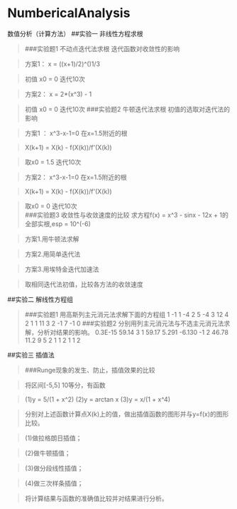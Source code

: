 # NumbericalAnalysis
数值分析（计算方法）
##实验一 非线性方程求根
>###实验题1 不动点迭代法求根
>迭代函数对收敛性的影响  

>方案1： x = ((x+1)/2)^()1/3  

>初值 x0 = 0   迭代10次  

>方案2： x = 2*(x^3) - 1  

>初值 x0 = 0  迭代10次
>###实验题2 牛顿迭代法求根
>初值的选取对迭代法的影响   

>方案1 ： x^3-x-1=0  在x=1.5附近的根  

>X(k+1) = X(k) - f(X(k))/f'(X(k))  

>取x0 = 1.5  迭代10次  

>方案2：  x^3-x-1=0  在x=1.5附近的根  

>X(k+1) = X(k) - f(X(k))/f'(X(k))  

>取x0 = 0  迭代10次  
>###实验题3 收敛性与收敛速度的比较
>求方程f(x) = x^3 - sinx - 12x + 1的全部实根,esp = 10^(-6)  

>方案1.用牛顿法求解  

>方案2.用简单迭代法  

>方案3.用埃特金迭代加速法  

>取相同迭代法初值，比较各方法的收敛速度  


##实验二 解线性方程组
>###实验题1 用高斯列主元消元法求解下面的方程组
			1  -1  1  -4   2
			5  -4  3  12   4
			2   1  1  11   3
			2  -1  7  -1   0
>###实验题2 分别用列主元消元法与不选主元消元法求解，分析对结果的影响。
			0.3E-15   59.14    3  1   59.17
			  5.291  -6.130   -1  2   46.78
			   11.2       9    5  2   1
                  1       2    1  1   2

##实验三 插值法
>###Runge现象的发生、防止，插值效果的比较  

>将区间[-5,5] 10等分，有函数  

>(1)y = 5/(1 + x^2)  (2)y = arctan x  (3)y = x/(1 + x^4)  

>分别对上述函数计算点X(k)上的值，做出插值函数的图形并与y=f(x)的图形比较。  

>(1)做拉格朗日插值；  

>(2)做牛顿插值；  

>(3)做分段线性插值；  

>(4)做三次样条插值；  

>将计算结果与函数的准确值比较并对结果进行分析。
